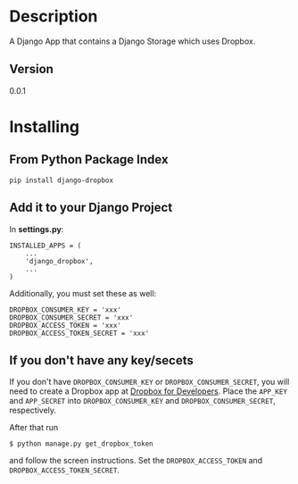# Description

A Django App that contains a Django Storage which uses Dropbox.

## Version
0.0.1

# Installing

## From Python Package Index

`pip install django-dropbox`

## Add it to your Django Project

In __settings.py__:

    INSTALLED_APPS = (
        ...
        'django_dropbox',
        ...
    )

Additionally, you must set these as well:

    DROPBOX_CONSUMER_KEY = 'xxx'
    DROPBOX_CONSUMER_SECRET = 'xxx'
    DROPBOX_ACCESS_TOKEN = 'xxx'
    DROPBOX_ACCESS_TOKEN_SECRET = 'xxx'

## If you don't have any key/secets

If you don't have `DROPBOX_CONSUMER_KEY` or `DROPBOX_CONSUMER_SECRET`,
you will need to create a Dropbox app at [Dropbox for Developers](https://www.dropbox.com/developers).
Place the `APP_KEY` and `APP_SECRET` into `DROPBOX_CONSUMER_KEY` and `DROPBOX_CONSUMER_SECRET`, respectively.

After that run

    $ python manage.py get_dropbox_token

and follow the screen instructions.  Set the `DROPBOX_ACCESS_TOKEN` and `DROPBOX_ACCESS_TOKEN_SECRET`.
